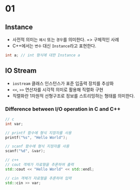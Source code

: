 # 01

## Instance
- 사전적 의미는 `예시` 또는 `경우`를 의미한다. => 구체적인 사례
- C++에서는 `변수` 대신 `Instance`라고 표현한다.

```cpp
int a; // int 형식에 대한 Instance a
```

## IO Stream
- `iostream` 클래스 인스턴스가 표준 입출력 장치를 추상화
- `<<`, `>>` 연산자를 시각적 의미로 활용해 직렬화 구현
- 직렬화란 1차원적 선형구조로 정보를 스트리밍하는 형태를 의미한다.

### Difference between I/O operation in C and C++

```cpp
// c
int var;

// printf 함수에 형식 지정자를 사용
printf("%s", "Hello World");

// scanf 함수에 형식 지정자를 사용
scanf("%d", &var);

// c++
// cout 객체가 자료형을 추론하여 출력
std::cout << "Hello World" << std::endl;

// cin 객체가 자료형을 추론하여 입력
std::cin >> var;
```
